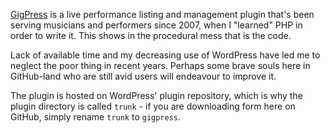 [GigPress](http://gigpress.com) is a live performance listing and management plugin that's been serving musicians and performers since 2007, when I "learned" PHP in order to write it. This shows in the procedural mess that is the code.

Lack of available time and my decreasing use of WordPress have led me to neglect the poor thing in recent years. Perhaps some brave souls here in GitHub-land who are still avid users will endeavour to improve it.

The plugin is hosted on WordPress' plugin repository, which is why the plugin directory is called `trunk` - if you are downloading form here on GitHub, simply rename `trunk` to `gigpress`.